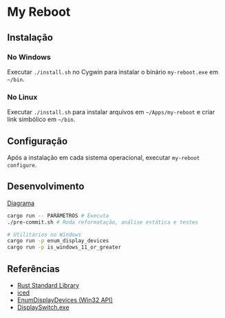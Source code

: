 # My Reboot

## Instalação
### No Windows
Executar `./install.sh` no Cygwin para instalar o binário `my-reboot.exe` em `~/bin`.

### No Linux
Executar `./install.sh` para instalar arquivos em `~/Apps/my-reboot` e criar link simbólico em `~/bin`.

## Configuração
Após a instalação em cada sistema operacional, executar `my-reboot configure`.

## Desenvolvimento
[Diagrama](https://docs.google.com/drawings/d/1_oHqDAIFwJa26Q6RdgqlxOEqs1K9uVLITYUuf2e6iwE/edit?usp=sharing)

```bash
cargo run -- PARÂMETROS # Executa
./pre-commit.sh # Roda reformatação, análise estática e testes

# Utilitários no Windows
cargo run -p enum_display_devices
cargo run -p is_windows_11_or_greater
```

## Referências
* [Rust Standard Library](https://doc.rust-lang.org/std/index.html)
* [iced](https://iced.rs/)
* [EnumDisplayDevices (Win32 API)](https://docs.microsoft.com/en-us/windows/win32/api/winuser/nf-winuser-enumdisplaydevicesa)
* [DisplaySwitch.exe](https://ss64.com/nt/displayswitch.html)

